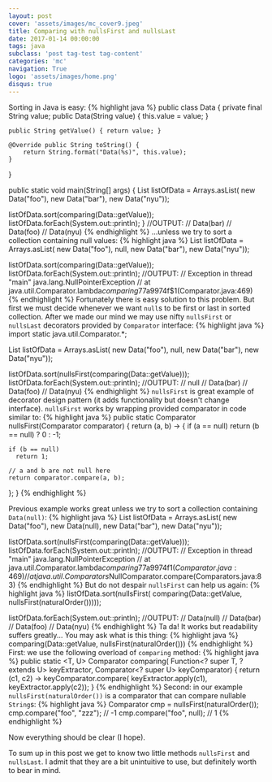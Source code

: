 ```yaml
---
layout: post
cover: 'assets/images/mc_cover9.jpeg'
title: Comparing with nullsFirst and nullsLast
date: 2017-01-14 00:00:00
tags: java 
subclass: 'post tag-test tag-content'
categories: 'mc'
navigation: True
logo: 'assets/images/home.png'
disqus: true
---
```


Sorting in Java is easy:
{% highlight java %}
public class Data {
    private final String value;
    public Data(String value) {
        this.value = value;
    }
 
    public String getValue() { return value; }
 
    @Override public String toString() {
        return String.format("Data(%s)", this.value);
    }
}
 
public static void main(String[] args) {
   List<Data> listOfData = Arrays.asList(
          new Data("foo"),
          new Data("bar"),
          new Data("nyu"));
 
   listOfData.sort(comparing(Data::getValue));
   listOfData.forEach(System.out::println);
}
//OUTPUT:
// Data(bar)
// Data(foo)
// Data(nyu)
{% endhighlight %}
...unless we try to sort a collection containing null values:
{% highlight java %}
List<Data> listOfData = Arrays.asList(
       new Data("foo"),
       null,
       new Data("bar"),
       new Data("nyu"));
 
listOfData.sort(comparing(Data::getValue));
listOfData.forEach(System.out::println);
//OUTPUT:
// Exception in thread "main" java.lang.NullPointerException
//    at java.util.Comparator.lambda$comparing$77a9974f$1(Comparator.java:469)
{% endhighlight %}
Fortunately there is easy solution to this problem. But first we must
decide whenever we want `null`s to be first or last in sorted collection.
After we made our mind we may use nifty `nullsFirst` or `nullsLast`
decorators provided by `Comparator` interface:
{% highlight java %}
import static java.util.Comparator.*;
 
List<Data> listOfData = Arrays.asList(
       new Data("foo"),
       null,
       new Data("bar"),
       new Data("nyu"));
 
listOfData.sort(nullsFirst(comparing(Data::getValue)));
listOfData.forEach(System.out::println);
//OUTPUT:
// null
// Data(bar)
// Data(foo)
// Data(nyu)
{% endhighlight %}
`nullsFirst` is great example of decorator design pattern
(it adds functionality but doesn't change interface).
`nullsFirst` works by wrapping provided comparator in code similar to:
{% highlight java %}
public static <T> Comparator<T> nullsFirst(Comparator<T> comparator) {
  return (a, b) -> {
    if (a == null)
        return (b == null) ? 0 : -1;
 
    if (b == null)
      return 1;
 
    // a and b are not null here
    return comparator.compare(a, b);
  };
}
{% endhighlight %}

Previous example works great unless we try to sort a collection
containing `Data(null)`:
{% highlight java %}
List<Data> listOfData = Arrays.asList(
       new Data("foo"),
       new Data(null),
       new Data("bar"),
       new Data("nyu"));

listOfData.sort(nullsFirst(comparing(Data::getValue)));
listOfData.forEach(System.out::println);
//OUTPUT:
// Exception in thread "main" java.lang.NullPointerException
//  at java.util.Comparator.lambda$comparing$77a9974f$1(Comparator.java:469)
//  at java.util.Comparators$NullComparator.compare(Comparators.java:83)
{% endhighlight %}
But do not despair `nullsFirst` can help us again:
{% highlight java %}
listOfData.sort(nullsFirst(
    comparing(Data::getValue, nullsFirst(naturalOrder()))));

listOfData.forEach(System.out::println);
//OUTPUT:
// Data(null)
// Data(bar)
// Data(foo)
// Data(nyu)
{% endhighlight %}
Ta da! It works but readability suffers greatly... You may ask what is
this thing:
{% highlight java %}
comparing(Data::getValue, nullsFirst(naturalOrder()))
{% endhighlight %}
First: we use the following overload of `comparing` method:
{% highlight java %}
public static <T, U> Comparator<T> comparing(
   Function<? super T, ? extends U> keyExtractor,
   Comparator<? super U>            keyComparator)
{
    return (c1, c2) -> keyComparator.compare(
          keyExtractor.apply(c1),
          keyExtractor.apply(c2));
}
{% endhighlight %}
Second: in our example `nullsFirst(naturalOrder())` is a comparator that can
compare nullable `String`s:
{% highlight java %}
Comparator<String> cmp = nullsFirst(naturalOrder());
cmp.compare("foo", "zzz"); // -1
cmp.compare("foo", null);  // 1
{% endhighlight %}

Now everything should be clear (I hope).

To sum up in this post we get to know two
little methods `nullsFirst` and `nullsLast`.
I admit that they are a bit unintuitive to use, but definitely worth
to bear in mind.

